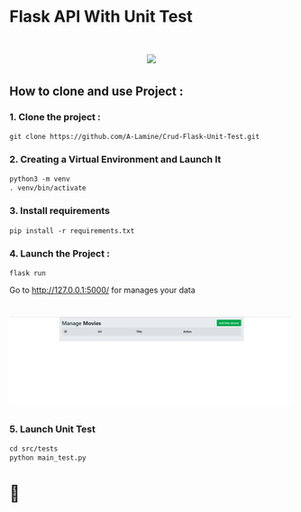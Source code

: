 # Flask API With Unit Test

<h1 align="center">
    <img src="https://upload.wikimedia.org/wikipedia/commons/thumb/3/3c/Flask_logo.svg/1200px-Flask_logo.svg.png">
</h1>

## How to clone and use Project :
### 1. Clone the project :
    git clone https://github.com/A-Lamine/Crud-Flask-Unit-Test.git
### 2. Creating a Virtual Environment and Launch It
    python3 -m venv
    . venv/bin/activate
### 3. Install requirements
    pip install -r requirements.txt
### 4. Launch the Project :
    flask run
Go to http://127.0.0.1:5000/ for manages your data
 <h1 align="center">
    <img src="./src/img/Localhost.png">
</h1>

### 5. Launch Unit Test
    cd src/tests
    python main_test.py

# :call_me_hand:

